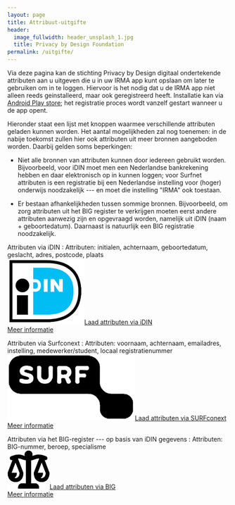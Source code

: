 ```yaml
---
layout: page
title: Attribuut-uitgifte
header:
  image_fullwidth: header_unsplash_1.jpg
  title: Privacy by Design Foundation
permalink: /uitgifte/
---
```


<style type="text/css">
  article a.button {
    margin-bottom: 0.5rem;
    margin-top: 0.5rem;
    background-color: #44667A;
  }
  article a img {
    height: 1.75rem;
    padding-right: 1rem;
  }
</style>

Via deze pagina kan de stichting Privacy by Design digitaal
ondertekende attributen aan u uitgeven die u in uw IRMA app kunt
opslaan om later te gebruiken om in te loggen. Hiervoor is het nodig
dat u de IRMA app niet alleen reeds geinstalleerd, maar ook
geregistreerd heeft. Installatie kan via [Android Play
store](https://play.google.com/store/apps/details?id=org.irmacard.cardemu);
het registratie proces wordt vanzelf gestart wanneer u de app opent.

Hieronder staat een lijst met knoppen waarmee verschillende attributen
geladen kunnen worden. Het aantal mogelijkheden zal nog toenemen: in
de nabije toekomst zullen hier ook attributen uit meer bronnen
aangeboden worden. Daarbij gelden soms beperkingen:

* Niet alle bronnen van attributen kunnen door iedereen gebruikt
  worden. Bijvoorbeeld, voor iDIN moet men een Nederlandse
  bankrekening hebben en daar elektronisch op in kunnen loggen; voor
  Surfnet attributen is een registratie bij een Nederlandse instelling
  voor (hoger) onderwijs noodzakelijk --- en moet die instelling
  "IRMA" ook toestaan.

* Er bestaan afhankelijkheden tussen sommige bronnen. Bijvoorbeeld, om
  zorg attributen uit het BIG register te verkrijgen moeten eerst
  andere attributen aanwezig zijn en opgevraagd worden, namelijk uit
  iDIN (naam + geboortedatum). Daarnaast is natuurlijk een BIG
  registratie noodzakelijk.

Attributen via iDIN
:   Attributen: initialen, achternaam, geboortedatum, geslacht, adres, postcode, plaats  
    <a class="button" href="/uitgifte/idin">
    <img src="/images/idin.png">Laad attributen via iDIN</a>  
    [Meer informatie](/uitgifte-idin)

Attributen via Surfconext
:   Attributen: voornaam, achternaam, emailadres, instelling, medewerker/student, locaal registratienummer  
    <a class="button" href="/uitgifte/surfnet?action=login">
    <img src="/images/surfnet.png">Laad attributen via SURFconext</a>  
    [Meer informatie](/uitgifte-surfconext)

Attributen via het BIG-register --- op basis van iDIN gegevens
:   Attributen: BIG-nummer, beroep, specialisme  
    <a class="button" href="/uitgifte/big">
    <img src="/images/big.png">Laad attributen via BIG</a>  
    [Meer informatie](/uitgifte-big)
